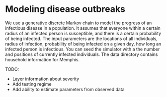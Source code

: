 # Modeling disease outbreaks

We use a generative discrete Markov chain to model the progress of an
infectious disease in a population.  It assumes that everyone within a
certain radius of an infected person is susceptible, and there is a
certain probability of being infected.  The input parameters are the
locations of all individuals, radius of infection, probability of
being infected on a given day, how long an infected person is
infectious.  You can seed the simulator with a the number and
positions of currently infected individuals.  The data directory
contains household information for Memphis.

TODO: 

- Layer information about severity
- Add testing regime
- Add ability to estimate parameters from observed data
